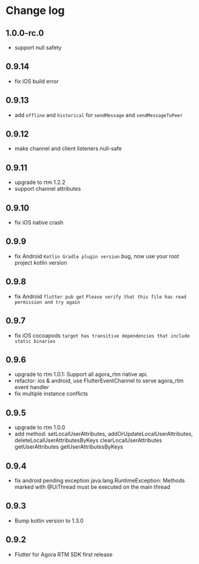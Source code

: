 # Change log

## 1.0.0-rc.0
* support null safety

## 0.9.14
* fix iOS build error

## 0.9.13
* add `offline` and `historical` for `sendMessage` and `sendMessageToPeer`

## 0.9.12
* make channel and client listeners null-safe

## 0.9.11
* upgrade to rtm 1.2.2
* support channel attributes

## 0.9.10
* fix iOS native crash

## 0.9.9
* fix Android `Kotlin Gradle plugin version` bug, now use your root project kotlin version

## 0.9.8
* fix Android `flutter pub get` `Please verify that this file has read permission and try again`

## 0.9.7
* fix iOS cocoapods `target has transitive dependencies that include static binaries`

## 0.9.6
* upgrade to rtm 1.0.1: Support all agora_rtm native api.
* refactor: ios & android, use FlutterEventChannel to serve agora_rtm event handler
* fix multiple instance conflicts

## 0.9.5
* upgrade to rtm 1.0.0
* add method: setLocalUserAttributes, addOrUpdateLocalUserAttributes, deleteLocalUserAttributesByKeys clearLocalUserAttributes getUserAttributes getUserAttributesByKeys

## 0.9.4
* fix android pending exception java.lang.RuntimeException: Methods marked with @UiThread must be executed on the main thread

## 0.9.3

* Bump kotlin version to 1.3.0

## 0.9.2

* Flutter for Agora RTM SDK first release

